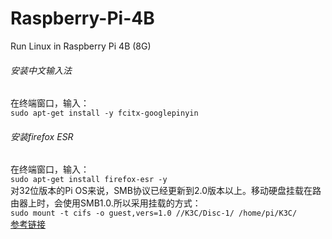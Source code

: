 # Raspberry-Pi-4B
Run Linux in Raspberry Pi 4B (8G)<br>
###### 安装中文输入法<br>
在终端窗口，输入：<br>
`
sudo apt-get install -y fcitx-googlepinyin
`
<br>
###### 安装firefox ESR<br>
在终端窗口，输入：<br>
`
sudo apt-get install firefox-esr -y
`
<br>
对32位版本的Pi OS来说，SMB协议已经更新到2.0版本以上。移动硬盘挂载在路由器上时，会使用SMB1.0.所以采用挂载的方式：<br>
`
sudo mount -t cifs -o guest,vers=1.0 //K3C/Disc-1/ /home/pi/K3C/
`<br>
[参考链接](https://blog.csdn.net/zjy0856/article/details/86745635)
